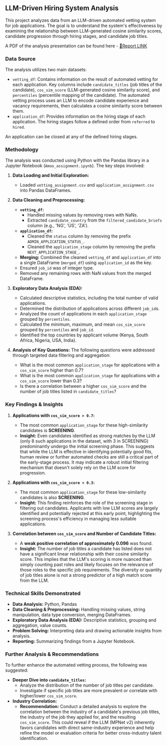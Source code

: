 ## LLM-Driven Hiring System Analysis

This project analyzes data from an LLM-driven automated vetting system for job applications. The goal is to understand the system's effectiveness by examining the relationship between LLM-generated cosine similarity scores, candidate progression through hiring stages, and candidate job titles.

A PDF of the analysis presentation can be found here - <a href="https://bit.ly/Amoo-pariti">🔗Report LINK</a>

### Data Source

The analysis utilizes two main datasets:

*   `vetting_df`: Contains information on the result of automated vetting for each application. Key columns include `candidate_titles` (job titles of the candidate), `cos_sim_score` (LLM-generated cosine similarity score), and `percentiles` (percentile mapping of the candidate). The automated vetting process uses an LLM to encode candidate experience and vacancy requirements, then calculates a cosine similarity score between them.
*   `application_df`: Provides information on the hiring stage of each application. The hiring stages follow a defined order from `referred` to `hired`.

An application can be closed at any of the defined hiring stages.

### Methodology

The analysis was conducted using Python with the Pandas library in a Jupyter Notebook (`Amoo_assignment.ipynb`). The key steps involved:

1.  **Data Loading and Initial Exploration:**
    *   Loaded `vetting_assignment.csv` and `application_assignment.csv` into Pandas DataFrames.

2.  **Data Cleaning and Preprocessing:**
    *   **`vetting_df`:**
        *   Handled missing values by removing rows with NaNs.
        *   Extracted `candidate_country` from the `filtered_candidate_briefs` column (e.g., 'NG', 'US', 'ZA').
    *   **`application_df`:**
        *   Cleaned the `status` column by removing the prefix `ADMIN_APPLICATION_STATUS_`.
        *   Cleaned the `application_stage` column by removing the prefix `NEXT_APPLICATION_STAGE_`.
    *   **Merging:** Combined the cleaned `vetting_df` and `application_df` into a single DataFrame (`merged_df`) using `application_id` as the key.
    *   Ensured `job_id` was of integer type.
    *   Removed any remaining rows with NaN values from the merged DataFrame.

3.  **Exploratory Data Analysis (EDA):**
    *   Calculated descriptive statistics, including the total number of valid applications.
    *   Determined the distribution of applications across different `job_id`s.
    *   Analyzed the count of applications in each `application_stage` grouped by `percentiles`.
    *   Calculated the minimum, maximum, and mean `cos_sim_score` grouped by `percentiles` and `job_id`.
    *   Identified the top countries by applicant volume (Kenya, South Africa, Nigeria, USA, India).

4.  **Analysis of Key Questions:**
    The following questions were addressed through targeted data filtering and aggregation:

    *   What is the most common `application_stage` for applications with a `cos_sim_score` higher than 0.7?
    *   What is the most common `application_stage` for applications with a `cos_sim_score` lower than 0.3?
    *   Is there a correlation between a higher `cos_sim_score` and the number of job titles listed in `candidate_titles`?

### Key Findings & Insights

1.  **Applications with `cos_sim_score > 0.7`:**
    *   The most common `application_stage` for these high-similarity candidates is **SCREENING**.
    *   **Insight:** Even candidates identified as strong matches by the LLM (only 8 such applications in the dataset, with 3 in SCREENING) predominantly undergo the initial screening phase. This suggests that while the LLM is effective in identifying potentially good fits, human review or further automated checks are still a critical part of the early-stage process. It may indicate a robust initial filtering mechanism that doesn't solely rely on the LLM score for progression.

2.  **Applications with `cos_sim_score < 0.3`:**
    *   The most common `application_stage` for these low-similarity candidates is also **SCREENING**.
    *   **Insight:** This finding reinforces the role of the screening stage in filtering out candidates. Applicants with low LLM scores are largely identified and potentially rejected at this early point, highlighting the screening process's efficiency in managing less suitable applications.

3.  **Correlation between `cos_sim_score` and Number of Candidate Titles:**
    *   A **weak positive correlation of approximately 0.096** was found.
    *   **Insight:** The number of job titles a candidate has listed does not have a significant linear relationship with their cosine similarity score. This implies that the LLM's scoring is more nuanced than simply counting past roles and likely focuses on the relevance of those roles to the specific job requirements. The diversity or quantity of job titles alone is not a strong predictor of a high match score from the LLM.

### Technical Skills Demonstrated

*   **Data Analysis:** Python, Pandas
*   **Data Cleaning & Preprocessing:** Handling missing values, string manipulation, data type conversion, merging DataFrames.
*   **Exploratory Data Analysis (EDA):** Descriptive statistics, grouping and aggregation, value counts.
*   **Problem Solving:** Interpreting data and drawing actionable insights from analysis.
*   **Reporting:** Summarizing findings from a Jupyter Notebook.

### Further Analysis & Recommendations

To further enhance the automated vetting process, the following was suggested:

*   **Deeper Dive into `candidate_titles`:**
    *   Analyze the distribution of the number of job titles per candidate.
    *   Investigate if specific job titles are more prevalent or correlate with higher/lower `cos_sim_score`.
*   **Industry Correlation:**
    *   **Recommendation:** Conduct a detailed analysis to explore the correlation between the industry of a candidate's previous job titles, the industry of the job they applied for, and the resulting `cos_sim_score`. This could reveal if the LLM (MPNet v2) inherently favors candidates with direct same-industry experience and help refine the model or evaluation criteria for better cross-industry talent identification.
